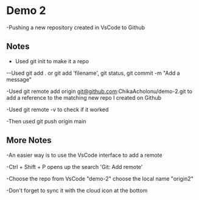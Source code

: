 # Demo 2

-Pushing a new repository created in VsCode to Github

## Notes
- Used git init to make it a repo

--Used git add . or git add 'filename', git status, git commit -m "Add a message" 

-Used git remote add origin git@github.com:ChikaAcholonu/demo-2.git to add a reference to the matching new repo I created on Github

-Used git remote -v to check if it worked

-Then used git push origin main

## More Notes
-An easier way is to use the VsCode interface to add a remote 

-Ctrl + Shift + P opens up the search 'Git: Add remote'

-Choose the repo from VsCode "demo-2" choose the local name "origin2"

-Don't forget to sync it with the cloud icon at the bottom
